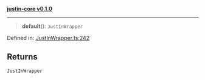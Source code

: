 [**justin-core v0.1.0**](../README.md)

***

> **default**(): `JustInWrapper`

Defined in: [JustInWrapper.ts:242](https://github.com/MIACollaborative/justin-core/blob/d7ac85767c605f4ece587ef724c9ea4072392fcd/src/JustInWrapper.ts#L242)

## Returns

`JustInWrapper`
